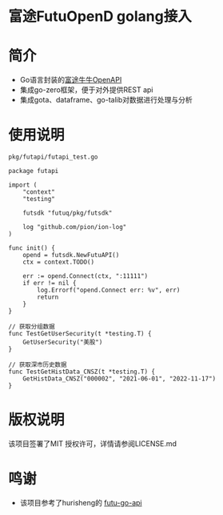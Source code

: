 # 富途FutuOpenD golang接入

# 简介
* Go语言封装的[富途牛牛OpenAPI](https://openapi.futunn.com/futu-api-doc/)
* 集成go-zero框架，便于对外提供REST api
* 集成gota、dataframe、go-talib对数据进行处理与分析

# 使用说明
`pkg/futapi/futapi_test.go`
```
package futapi

import (
	"context"
	"testing"

	futsdk "futuq/pkg/futsdk"

	log "github.com/pion/ion-log"
)

func init() {
	opend = futsdk.NewFutuAPI()
	ctx = context.TODO()

	err := opend.Connect(ctx, ":11111")
	if err != nil {
		log.Errorf("opend.Connect err: %v", err)
		return
	}
}

// 获取分组数据
func TestGetUserSecurity(t *testing.T) {
	GetUserSecurity("美股")
}

// 获取深市历史数据
func TestGetHistData_CNSZ(t *testing.T) {
	GetHistData_CNSZ("000002", "2021-06-01", "2022-11-17")
}
```

# 版权说明
该项目签署了MIT 授权许可，详情请参阅LICENSE.md

# 鸣谢
* 该项目参考了hurisheng的 [futu-go-api](https://github.com/hurisheng/go-futu-api)
